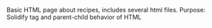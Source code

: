 Basic HTML page about recipes, includes several html files.
Purpose: Solidify tag and parent-child behavior of HTML
